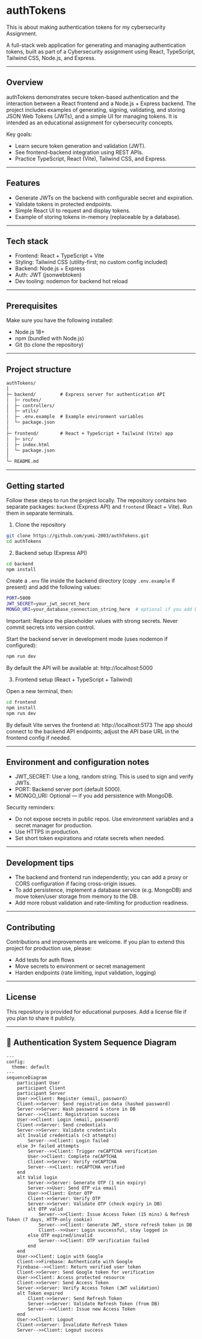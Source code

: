 # authTokens
This is about making authentication tokens for my cybersecurity Assignment. 

A full-stack web application for generating and managing authentication tokens, built as part of a Cybersecurity assignment using React, TypeScript, Tailwind CSS, Node.js, and Express.

---

## Overview

authTokens demonstrates secure token-based authentication and the interaction between a React frontend and a Node.js + Express backend. The project includes examples of generating, signing, validating, and storing JSON Web Tokens (JWTs), and a simple UI for managing tokens. It is intended as an educational assignment for cybersecurity concepts.

Key goals:
- Learn secure token generation and validation (JWT).
- See frontend-backend integration using REST APIs.
- Practice TypeScript, React (Vite), Tailwind CSS, and Express.

---

## Features
- Generate JWTs on the backend with configurable secret and expiration.
- Validate tokens in protected endpoints.
- Simple React UI to request and display tokens.
- Example of storing tokens in-memory (replaceable by a database).

---

## Tech stack
- Frontend: React + TypeScript + Vite
- Styling: Tailwind CSS (utility-first; no custom config included)
- Backend: Node.js + Express
- Auth: JWT (jsonwebtoken)
- Dev tooling: nodemon for backend hot reload

---

## Prerequisites
Make sure you have the following installed:
- Node.js 18+
- npm (bundled with Node.js)
- Git (to clone the repository)

---

## Project structure
````markdown
authTokens/
│
├─ backend/         # Express server for authentication API
│  ├─ routes/
│  ├─ controllers/
│  ├─ utils/
│  ├─ .env.example  # Example environment variables
│  └─ package.json
│
├─ frontend/        # React + TypeScript + Tailwind (Vite) app
│  ├─ src/
│  ├─ index.html
│  └─ package.json
│
└─ README.md
````

---

## Getting started

Follow these steps to run the project locally. The repository contains two separate packages: `backend` (Express API) and `frontend` (React + Vite). Run them in separate terminals.

1) Clone the repository

```bash
git clone https://github.com/yumi-2003/authTokens.git
cd authTokens
```

2) Backend setup (Express API)

```bash
cd backend
npm install
```

Create a `.env` file inside the backend directory (copy `.env.example` if present) and add the following values:

````bash
PORT=5000
JWT_SECRET=your_jwt_secret_here
MONGO_URI=your_database_connection_string_here  # optional if you add DB storage
````

Important: Replace the placeholder values with strong secrets. Never commit secrets into version control.

Start the backend server in development mode (uses nodemon if configured):

```bash
npm run dev
```

By default the API will be available at: http://localhost:5000

3) Frontend setup (React + TypeScript + Tailwind)

Open a new terminal, then:

```bash
cd frontend
npm install
npm run dev
```

By default Vite serves the frontend at: http://localhost:5173
The app should connect to the backend API endpoints; adjust the API base URL in the frontend config if needed.

---

## Environment and configuration notes
- JWT_SECRET: Use a long, random string. This is used to sign and verify JWTs.
- PORT: Backend server port (default 5000).
- MONGO_URI: Optional — if you add persistence with MongoDB.

Security reminders:
- Do not expose secrets in public repos. Use environment variables and a secret manager for production.
- Use HTTPS in production.
- Set short token expirations and rotate secrets when needed.

---

## Development tips
- The backend and frontend run independently; you can add a proxy or CORS configuration if facing cross-origin issues.
- To add persistence, implement a database service (e.g. MongoDB) and move token/user storage from memory to the DB.
- Add more robust validation and rate-limiting for production readiness.

---

## Contributing
Contributions and improvements are welcome. If you plan to extend this project for production use, please: 
- Add tests for auth flows
- Move secrets to environment or secret management
- Harden endpoints (rate limiting, input validation, logging)

---

## License
This repository is provided for educational purposes. Add a license file if you plan to share it publicly.

---

## 🧩 Authentication System Sequence Diagram

```mermaid
---
config:
  theme: default
---
sequenceDiagram
    participant User
    participant Client
    participant Server
    User->>Client: Register (email, password)
    Client->>Server: Send registration data (hashed password)
    Server->>Server: Hash password & store in DB
    Server-->>Client: Registration success
    User->>Client: Login (email, password)
    Client->>Server: Send credentials
    Server->>Server: Validate credentials
    alt Invalid credentials (<3 attempts)
        Server-->>Client: Login failed
    else 3+ failed attempts
        Server-->>Client: Trigger reCAPTCHA verification
        User->>Client: Complete reCAPTCHA
        Client->>Server: Verify reCAPTCHA
        Server-->>Client: reCAPTCHA verified
    end
    alt Valid login
        Server->>Server: Generate OTP (1 min expiry)
        Server->>User: Send OTP via email
        User->>Client: Enter OTP
        Client->>Server: Verify OTP
        Server->>Server: Validate OTP (check expiry in DB)
        alt OTP valid
            Server-->>Client: Issue Access Token (15 mins) & Refresh Token (7 days, HTTP-only cookie)
            Server-->>Client: Generate JWT, store refresh token in DB
            Client-->>User: Login successful, stay logged in
        else OTP expired/invalid
            Server-->>Client: OTP verification failed
        end
    end
    User->>Client: Login with Google
    Client->>Firebase: Authenticate with Google
    Firebase-->>Client: Return verified user token
    Client->>Server: Send Google token for verification
    User->>Client: Access protected resource
    Client->>Server: Send Access Token
    Server->>Server: Verify Access Token (JWT validation)
    alt Token expired
        Client->>Server: Send Refresh Token
        Server->>Server: Validate Refresh Token (from DB)
        Server-->>Client: Issue new Access Token
    end
    User->>Client: Logout
    Client->>Server: Invalidate Refresh Token
    Server-->>Client: Logout success
